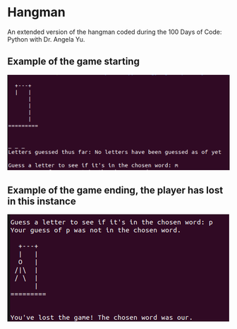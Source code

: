 # Hangman

An extended version of the hangman coded during the 100 Days of Code: Python with Dr. Angela Yu.

## Example of the game starting
![Start of the game](https://github.com/andrewmarkdale/100-days-of-code-Python/blob/main/Day%207/hangmanstart.png)

## Example of the game ending, the player has lost in this instance
![End of the game](https://github.com/andrewmarkdale/100-days-of-code-Python/blob/main/Day%207/hangmanend.png)
